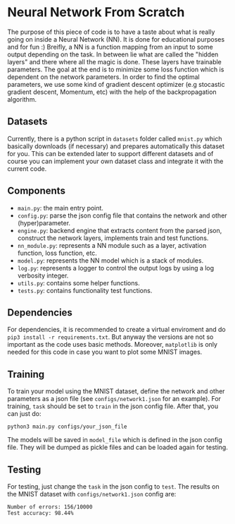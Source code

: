 # Neural Network From Scratch

The purpose of this piece of code is to have a taste about what is really going on inside a Neural Network (NN). It is done for educational purposes and for fun :) Breifly, a NN is a function mapping from an input to some output depending on the task. In between lie what are called the "hidden layers" and there where all the magic is done. These layers have trainable parameters. The goal at the end is to minimize some loss function which is dependent on the network parameters. In order to find the optimal parameters, we use some kind of gradient descent optimizer (e.g stocastic gradient descent, Momentum, etc) with the help of the backpropagation algorithm.

## Datasets

Currently, there is a python script in `datasets` folder called `mnist.py` which basically downloads (if necessary) and prepares automatically this dataset for you. This can be extended later to support different datasets and of course you can implement your own dataset class and integrate it with the current code.

## Components

- `main.py`: the main entry point.
- `config.py`: parse the json config file that contains the network and other (hyper)parameter.
- `engine.py`: backend engine that extracts content from the parsed json, construct the network layers, implements train and test functions.
- `nn_module.py`: represents a NN module such as a layer, activation function, loss function, etc.
- `model.py`: represents the NN model which is a stack of modules.
- `log.py`: represents a logger to control the output logs by using a log verbosity integer.
- `utils.py`: contains some helper functions.
- `tests.py`: contains functionality test functions.

## Dependencies

For dependencies, it is recommended to create a virtual enviroment and do `pip3 install -r requirements.txt`. But anyway the versions are not so important as the code uses basic methods. Moreover, `matplotlib` is only needed for this code in case you want to plot some MNIST images.

## Training

To train your model using the MNIST dataset, define the network and other parameters as a json file (see `configs/network1.json` for an example). For training, `task` should be set to `train` in the json config file. After that, you can just do:

`python3 main.py configs/your_json_file`

The models will be saved in `model_file` which is defined in the json config file. They will be dumped as pickle files and can be loaded again for testing.

## Testing

For testing, just change the `task` in the json config to `test`. The results on the MNIST dataset with `configs/network1.json` config are:
```
Number of errors: 156/10000
Test accuracy: 98.44%
```
